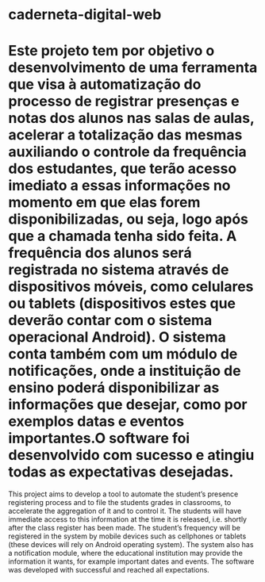 caderneta-digital-web
=====================
Este projeto tem por objetivo o desenvolvimento de uma ferramenta que visa à automatização do processo de registrar presenças e notas dos alunos nas salas de aulas, acelerar a totalização das mesmas auxiliando o controle da frequência dos estudantes, que terão acesso imediato a essas informações no momento em que elas forem disponibilizadas, ou seja, logo após que a chamada tenha sido feita. A frequência dos alunos será registrada no sistema através de dispositivos móveis, como celulares ou tablets (dispositivos estes que deverão contar com o sistema operacional Android). O sistema conta também com um módulo de notificações, onde a instituição de ensino poderá disponibilizar as informações que desejar, como por exemplos datas e eventos importantes.O software foi desenvolvido com sucesso e atingiu todas as expectativas desejadas.
=====================
This project aims to develop a tool to automate the student’s presence registering process and to file the students grades in classrooms, to accelerate the aggregation of it and to control it. The students will have immediate access to this information at the time it is released, i.e. shortly after the class register has been made. The student’s frequency will be registered in the system by mobile devices such as cellphones or tablets (these devices will rely on Android operating system). The system also has a notification module, where the educational institution may provide the information it wants, for example important dates and events. The software was developed with successful and reached all expectations.
